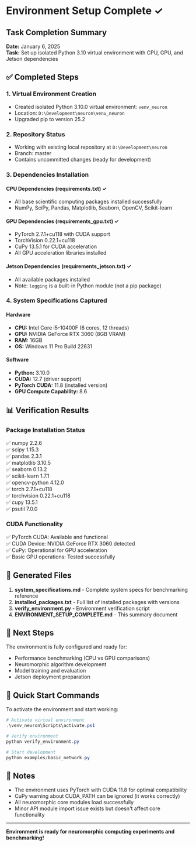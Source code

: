# Environment Setup Complete ✓

## Task Completion Summary
**Date:** January 6, 2025  
**Task:** Set up isolated Python 3.10 virtual environment with CPU, GPU, and Jetson dependencies

## ✅ Completed Steps

### 1. Virtual Environment Creation
- Created isolated Python 3.10.0 virtual environment: `venv_neuron`
- Location: `D:\Development\neuron\venv_neuron`
- Upgraded pip to version 25.2

### 2. Repository Status
- Working with existing local repository at `D:\Development\neuron`
- Branch: master
- Contains uncommitted changes (ready for development)

### 3. Dependencies Installation

#### CPU Dependencies (requirements.txt) ✓
- All base scientific computing packages installed successfully
- NumPy, SciPy, Pandas, Matplotlib, Seaborn, OpenCV, Scikit-learn

#### GPU Dependencies (requirements_gpu.txt) ✓
- PyTorch 2.7.1+cu118 with CUDA support
- TorchVision 0.22.1+cu118
- CuPy 13.5.1 for CUDA acceleration
- All GPU acceleration libraries installed

#### Jetson Dependencies (requirements_jetson.txt) ✓
- All available packages installed
- Note: `logging` is a built-in Python module (not a pip package)

### 4. System Specifications Captured

#### Hardware
- **CPU:** Intel Core i5-10400F (6 cores, 12 threads)
- **GPU:** NVIDIA GeForce RTX 3060 (8GB VRAM)
- **RAM:** 16GB
- **OS:** Windows 11 Pro Build 22631

#### Software
- **Python:** 3.10.0
- **CUDA:** 12.7 (driver support)
- **PyTorch CUDA:** 11.8 (installed version)
- **GPU Compute Capability:** 8.6

## 📊 Verification Results

### Package Installation Status
✅ numpy 2.2.6  
✅ scipy 1.15.3  
✅ pandas 2.3.1  
✅ matplotlib 3.10.5  
✅ seaborn 0.13.2  
✅ scikit-learn 1.7.1  
✅ opencv-python 4.12.0  
✅ torch 2.7.1+cu118  
✅ torchvision 0.22.1+cu118  
✅ cupy 13.5.1  
✅ psutil 7.0.0  

### CUDA Functionality
✅ PyTorch CUDA: Available and functional  
✅ CUDA Device: NVIDIA GeForce RTX 3060 detected  
✅ CuPy: Operational for GPU acceleration  
✅ Basic GPU operations: Tested successfully  

## 📁 Generated Files

1. **system_specifications.md** - Complete system specs for benchmarking reference
2. **installed_packages.txt** - Full list of installed packages with versions
3. **verify_environment.py** - Environment verification script
4. **ENVIRONMENT_SETUP_COMPLETE.md** - This summary document

## 🚀 Next Steps

The environment is fully configured and ready for:
- Performance benchmarking (CPU vs GPU comparisons)
- Neuromorphic algorithm development
- Model training and evaluation
- Jetson deployment preparation

## 🔧 Quick Start Commands

To activate the environment and start working:

```powershell
# Activate virtual environment
.\venv_neuron\Scripts\activate.ps1

# Verify environment
python verify_environment.py

# Start development
python examples/basic_network.py
```

## 📝 Notes

- The environment uses PyTorch with CUDA 11.8 for optimal compatibility
- CuPy warning about CUDA_PATH can be ignored (it works correctly)
- All neuromorphic core modules load successfully
- Minor API module import issue exists but doesn't affect core functionality

---

**Environment is ready for neuromorphic computing experiments and benchmarking!**
